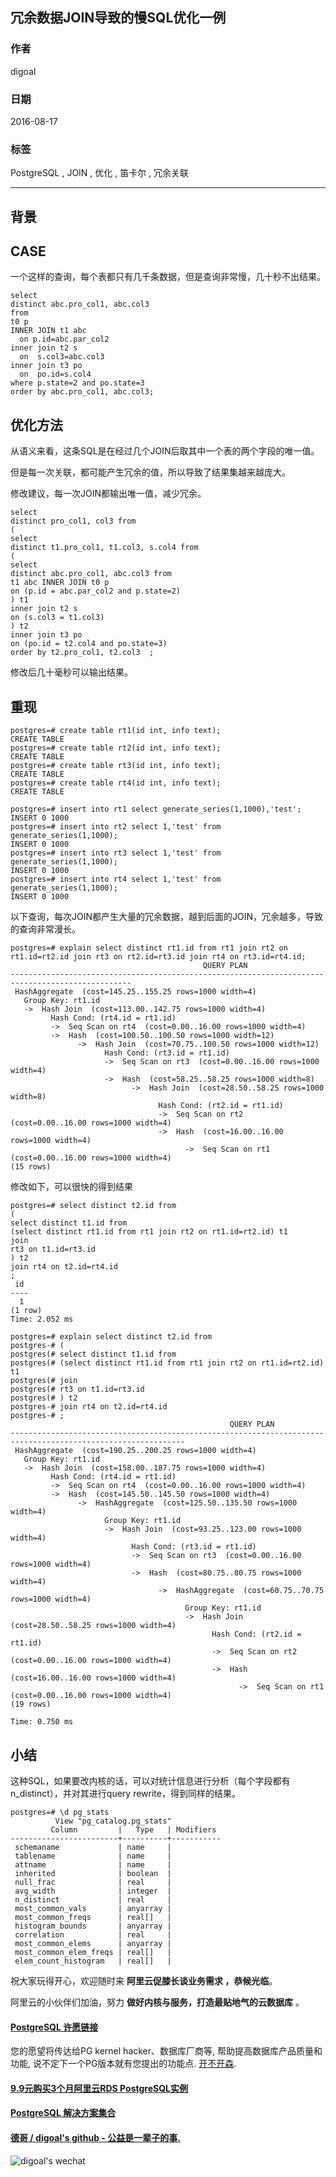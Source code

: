 ## 冗余数据JOIN导致的慢SQL优化一例  
                                                                                                  
### 作者                                                                                                      
digoal                                                                                                      
                                                                                                  
### 日期                                                                                                      
2016-08-17                                                                                                 
                                                                                                  
### 标签                                                                                                      
PostgreSQL , JOIN , 优化 , 笛卡尔 , 冗余关联                                
                                                                                                  
----                                                                                                      
           
## 背景    
## CASE  
一个这样的查询，每个表都只有几千条数据，但是查询非常慢，几十秒不出结果。    
  
```  
select    
distinct abc.pro_col1, abc.col3    
from    
t0 p    
INNER JOIN t1 abc   
  on p.id=abc.par_col2  
inner join t2 s   
  on  s.col3=abc.col3    
inner join t3 po   
  on  po.id=s.col4   
where p.state=2 and po.state=3   
order by abc.pro_col1, abc.col3;   
```  
    
## 优化方法  
从语义来看，这条SQL是在经过几个JOIN后取其中一个表的两个字段的唯一值。    
    
但是每一次关联，都可能产生冗余的值，所以导致了结果集越来越庞大。    
    
修改建议，每一次JOIN都输出唯一值，减少冗余。    
  
```  
select   
distinct pro_col1, col3 from  
(  
select   
distinct t1.pro_col1, t1.col3, s.col4 from   
(  
select   
distinct abc.pro_col1, abc.col3 from   
t1 abc INNER JOIN t0 p      
on (p.id = abc.par_col2 and p.state=2)  
) t1  
inner join t2 s   
on (s.col3 = t1.col3)  
) t2  
inner join t3 po     
on (po.id = t2.col4 and po.state=3)  
order by t2.pro_col1, t2.col3  ;  
```  
    
修改后几十毫秒可以输出结果。    
    
## 重现    
```  
postgres=# create table rt1(id int, info text);  
CREATE TABLE  
postgres=# create table rt2(id int, info text);  
CREATE TABLE  
postgres=# create table rt3(id int, info text);  
CREATE TABLE  
postgres=# create table rt4(id int, info text);  
CREATE TABLE  
  
postgres=# insert into rt1 select generate_series(1,1000),'test';  
INSERT 0 1000  
postgres=# insert into rt2 select 1,'test' from generate_series(1,1000);  
INSERT 0 1000  
postgres=# insert into rt3 select 1,'test' from generate_series(1,1000);  
INSERT 0 1000  
postgres=# insert into rt4 select 1,'test' from generate_series(1,1000);  
INSERT 0 1000  
```  
    
以下查询，每次JOIN都产生大量的冗余数据，越到后面的JOIN，冗余越多，导致的查询非常漫长。    
  
```  
postgres=# explain select distinct rt1.id from rt1 join rt2 on rt1.id=rt2.id join rt3 on rt2.id=rt3.id join rt4 on rt3.id=rt4.id;  
                                           QUERY PLAN                                              
-------------------------------------------------------------------------------------------------  
 HashAggregate  (cost=145.25..155.25 rows=1000 width=4)  
   Group Key: rt1.id  
   ->  Hash Join  (cost=113.00..142.75 rows=1000 width=4)  
         Hash Cond: (rt4.id = rt1.id)  
         ->  Seq Scan on rt4  (cost=0.00..16.00 rows=1000 width=4)  
         ->  Hash  (cost=100.50..100.50 rows=1000 width=12)  
               ->  Hash Join  (cost=70.75..100.50 rows=1000 width=12)  
                     Hash Cond: (rt3.id = rt1.id)  
                     ->  Seq Scan on rt3  (cost=0.00..16.00 rows=1000 width=4)  
                     ->  Hash  (cost=58.25..58.25 rows=1000 width=8)  
                           ->  Hash Join  (cost=28.50..58.25 rows=1000 width=8)  
                                 Hash Cond: (rt2.id = rt1.id)  
                                 ->  Seq Scan on rt2  (cost=0.00..16.00 rows=1000 width=4)  
                                 ->  Hash  (cost=16.00..16.00 rows=1000 width=4)  
                                       ->  Seq Scan on rt1  (cost=0.00..16.00 rows=1000 width=4)  
(15 rows)  
```  
    
修改如下，可以很快的得到结果    
  
```  
postgres=# select distinct t2.id from   
(  
select distinct t1.id from   
(select distinct rt1.id from rt1 join rt2 on rt1.id=rt2.id) t1  
join   
rt3 on t1.id=rt3.id  
) t2  
join rt4 on t2.id=rt4.id  
;  
 id   
----  
  1  
(1 row)  
Time: 2.052 ms  
  
postgres=# explain select distinct t2.id from   
postgres-# (  
postgres(# select distinct t1.id from   
postgres(# (select distinct rt1.id from rt1 join rt2 on rt1.id=rt2.id) t1  
postgres(# join   
postgres(# rt3 on t1.id=rt3.id  
postgres(# ) t2  
postgres-# join rt4 on t2.id=rt4.id  
postgres-# ;  
                                                 QUERY PLAN                                                    
-------------------------------------------------------------------------------------------------------------  
 HashAggregate  (cost=190.25..200.25 rows=1000 width=4)  
   Group Key: rt1.id  
   ->  Hash Join  (cost=158.00..187.75 rows=1000 width=4)  
         Hash Cond: (rt4.id = rt1.id)  
         ->  Seq Scan on rt4  (cost=0.00..16.00 rows=1000 width=4)  
         ->  Hash  (cost=145.50..145.50 rows=1000 width=4)  
               ->  HashAggregate  (cost=125.50..135.50 rows=1000 width=4)  
                     Group Key: rt1.id  
                     ->  Hash Join  (cost=93.25..123.00 rows=1000 width=4)  
                           Hash Cond: (rt3.id = rt1.id)  
                           ->  Seq Scan on rt3  (cost=0.00..16.00 rows=1000 width=4)  
                           ->  Hash  (cost=80.75..80.75 rows=1000 width=4)  
                                 ->  HashAggregate  (cost=60.75..70.75 rows=1000 width=4)  
                                       Group Key: rt1.id  
                                       ->  Hash Join  (cost=28.50..58.25 rows=1000 width=4)  
                                             Hash Cond: (rt2.id = rt1.id)  
                                             ->  Seq Scan on rt2  (cost=0.00..16.00 rows=1000 width=4)  
                                             ->  Hash  (cost=16.00..16.00 rows=1000 width=4)  
                                                   ->  Seq Scan on rt1  (cost=0.00..16.00 rows=1000 width=4)  
(19 rows)  
  
Time: 0.750 ms  
```  
    
## 小结  
这种SQL，如果要改内核的话，可以对统计信息进行分析（每个字段都有n_distinct），并对其进行query rewrite，得到同样的结果。    
  
```  
postgres=# \d pg_stats  
          View "pg_catalog.pg_stats"  
         Column         |   Type   | Modifiers   
------------------------+----------+-----------  
 schemaname             | name     |   
 tablename              | name     |   
 attname                | name     |   
 inherited              | boolean  |   
 null_frac              | real     |   
 avg_width              | integer  |   
 n_distinct             | real     |   
 most_common_vals       | anyarray |   
 most_common_freqs      | real[]   |   
 histogram_bounds       | anyarray |   
 correlation            | real     |   
 most_common_elems      | anyarray |   
 most_common_elem_freqs | real[]   |   
 elem_count_histogram   | real[]   |   
```  
    
祝大家玩得开心，欢迎随时来 **阿里云促膝长谈业务需求 ，恭候光临**。    
    
阿里云的小伙伴们加油，努力 **做好内核与服务，打造最贴地气的云数据库** 。    
    
                                                                                                  
                                                    
                                                
  
  
  
  
  
  
  
  
  
  
  
  
  
  
  
  
  
  
  
  
  
  
  
  
  
  
  
  
  
  
  
  
  
  
  
  
  
  
  
  
  
  
  
  
  
  
  
  
  
  
  
  
  
  
  
  
  
  
  
  
  
  
  
#### [PostgreSQL 许愿链接](https://github.com/digoal/blog/issues/76 "269ac3d1c492e938c0191101c7238216")
您的愿望将传达给PG kernel hacker、数据库厂商等, 帮助提高数据库产品质量和功能, 说不定下一个PG版本就有您提出的功能点. [开不开森](https://github.com/digoal/blog/issues/76 "269ac3d1c492e938c0191101c7238216").  
  
  
#### [9.9元购买3个月阿里云RDS PostgreSQL实例](https://www.aliyun.com/database/postgresqlactivity "57258f76c37864c6e6d23383d05714ea")
  
  
#### [PostgreSQL 解决方案集合](https://yq.aliyun.com/topic/118 "40cff096e9ed7122c512b35d8561d9c8")
  
  
#### [德哥 / digoal's github - 公益是一辈子的事.](https://github.com/digoal/blog/blob/master/README.md "22709685feb7cab07d30f30387f0a9ae")
  
  
![digoal's wechat](../pic/digoal_weixin.jpg "f7ad92eeba24523fd47a6e1a0e691b59")
  
